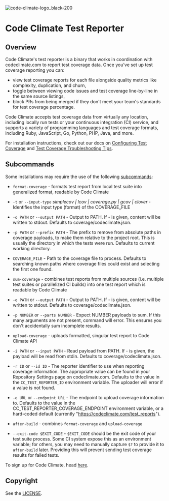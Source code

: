 ![code-climate-logo_black-200](https://user-images.githubusercontent.com/18341459/47682820-32937480-db93-11e8-9d81-e5052a22453b.png)

# Code Climate Test Reporter

## Overview

Code Climate's test reporter is a binary that works in coordination with codeclimate.com to report test coverage data. Once you've set up test coverage reporting you can:
* view test coverage reports for each file alongside quality metrics like complexity, duplication, and churn,
* toggle between viewing code issues and test coverage line-by-line in the same source listings,
* block PRs from being merged if they don't meet your team's standards for test coverage percentage.

Code Climate accepts test coverage data from virtually any location, including locally run tests or your continuous integration (CI) service, and supports a variety of programming languages and test coverage formats, including Ruby, JavaScript, Go, Python, PHP, Java, and more.

For installation instructions, check out our docs on [Configuring Test Coverage](https://docs.codeclimate.com/docs/configuring-test-coverage) and [Test Coverage Troubleshooting Tips](https://docs.codeclimate.com/docs/test-coverage-troubleshooting-tips).


## Subcommands
Some installations may require the use of the following [subcommands](https://docs.codeclimate.com/docs/configuring-test-coverage#section-list-of-subcommands): 



* `format-coverage` - formats test report from local test suite into generalized format, readable by Code Climate

- `-t` or  `--input-type` *simplecov | lcov | coverage.py | gcov | clover* - Identifies the input type (format) of the COVERAGE_FILE

- `-o PATH` or  `--output PATH` - Output to PATH. If - is given, content will be written to stdout. Defaults to coverage/codeclimate.json.

- `-p PATH` or `--prefix PATH` - The prefix to remove from absolute paths in coverage payloads, to make them relative to the project root. This is usually the directory in which the tests were run. Defaults to current working directory.

- `COVERAGE_FILE` - Path to the coverage file to process. Defaults to searching known paths where coverage files could exist and selecting the first one found.



* `sum-coverage` - combines test reports from multiple sources (i.e. multiple test suites or parallelized CI builds) into one test report which is readable by Code Climate

- `-o PATH` or  `--output PATH` - Output to PATH. If - is given, content will be written to stdout. Defaults to coverage/codeclimate.json.

- `-p NUMBER` or `--parts NUMBER` - Expect NUMBER payloads to sum. If this many arguments are not present, command will error. This ensures you don't accidentally sum incomplete results.






* `upload-coverage` - uploads formatted, singular test report to Code Climate API

- `-i PATH` or `--input PATH` - Read payload from PATH. If - is given, the payload will be read from stdin. Defaults to coverage/codeclimate.json.

- `-r ID` or  `--id ID` - The reporter identifier to use when reporting coverage information. The appropriate value can be found in your Repository Settings page on codeclimate.com. Defaults to the value in the `CC_TEST_REPORTER_ID` environment variable. The uploader will error if a value is not found.

- `-e URL` or `--endpoint URL` - The endpoint to upload coverage information to. Defaults to the value in the CC_TEST_REPORTER_COVERAGE_ENDPOINT environment variable, or a hard-coded default (currently "https://codeclimate.com/test_reports").



* `after-build` - combines `format-coverage` and `upload-coverage`

- `--exit-code $EXIT_CODE` - `$EXIT_CODE` should be the exit code of your test suite process. Some CI system expose this as an environment variable; for others, you may need to manually capture `$?` to provide it to `after-build` later. Providing this will prevent sending test coverage results for failed tests.


To sign up for Code Climate, head [here](https://codeclimate.com/quality/pricing/).


## Copyright

See the [LICENSE](https://github.com/codeclimate/test-reporter/blob/master/LICENSE).
